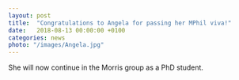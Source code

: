 ```yaml
---
layout: post
title:  "Congratulations to Angela for passing her MPhil viva!"
date:   2018-08-13 00:00:00 +0100
categories: news
photo: "/images/Angela.jpg"
---
```


She will now continue in the Morris group as a PhD student.
